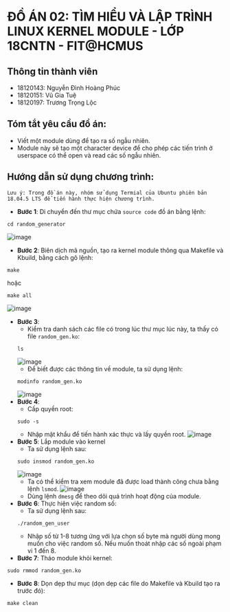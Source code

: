 # ĐỒ ÁN 02: TÌM HIỂU VÀ LẬP TRÌNH LINUX KERNEL MODULE - LỚP 18CNTN - FIT@HCMUS
## Thông tin thành viên
- 18120143: Nguyễn Đình Hoàng Phúc
- 18120151: Vũ Gia Tuệ
- 18120197: Trương Trọng Lộc
## Tóm tắt yêu cầu đồ án:
- Viết một module dùng để tạo ra số ngẫu nhiên. 
- Module này sẽ tạo một character device để cho phép các tiến trình ở userspace có thể open và read các số ngẫu nhiên.
## Hướng dẫn sử dụng chương trình: 
```Lưu ý: Trong đồ án này, nhóm sử dụng Termial của Ubuntu phiên bản 18.04.5 LTS để tiến hành thực hiện chương trình.```
- **Bước 1**: Di chuyển đến thư mục chứa ```source code``` đồ án bằng lệnh:
```terminal
cd random_generator
```
![image](https://drive.google.com/uc?export=view&id=1OjKsB5ay-S6Wx3i1jVaYU9oAR8r-CYms)
- **Bước 2**: Biên dịch mã nguồn, tạo ra kernel module thông qua Makefile và Kbuild, bằng cách gõ lệnh:
```terminal
make
```
hoặc
```terminal
make all
```
![image](https://drive.google.com/uc?export=view&id=12KNAb3xs_Hg-brr8zgo69oDWQMSGX9SP)
- **Bước 3**: 
  - Kiểm tra danh sách các file có trong lúc thư mục lúc này, ta thấy có file ```random_gen.ko```:
  ```terminal
  ls
  ```
  ![image](https://drive.google.com/uc?export=view&id=1VtiauPdAAKt_qOL3ve5b67QXGGi2kqLQ)
  - Để biết được các thông tin về module, ta sử dụng lệnh:
  ```terminal
  modinfo random_gen.ko
  ```
  ![image](https://drive.google.com/uc?export=view&id=1AUrYGsXqENGU9CXG5yzkJCZ1Nun4c8X-)
- **Bước 4**: 
  - Cấp quyền root:
  ```terminal
  sudo -s
  ```
  - Nhập mật khẩu để tiến hành xác thực và lấy quyền root.
  ![image](https://drive.google.com/uc?export=view&id=1zMeZYOdn2uAwdORBhBzNGXUxm1PYLHdg)
 - **Bước 5**: Lắp module vào kernel
    - Ta sử dụng lệnh sau:
    ```terminal
    sudo insmod random_gen.ko
    ```
    ![image](https://drive.google.com/uc?export=view&id=1YJbilnwzAwVDh2TwFTHAkSSVxSk8gx8E)
    - Ta có thể kiểm tra xem module đã được load thành công chưa bằng lệnh ```lsmod```.
    ![image](https://drive.google.com/uc?export=view&id=/16cAEoh3ovLkcFgKI_vdT9mSOCDmQWxaL)
    - Dùng lệnh ```dmesg``` để theo dõi quá trình hoạt động của module.
 - **Bước 6**: Thực hiện việc random số:
    - Ta sử dụng lệnh sau:
    ```terminal 
    ./random_gen_user
    ```
    - Nhập số từ 1-8 tương ứng với lựa chọn số byte mà người dùng mong muốn cho việc random số. Nếu muốn thoát nhập các số ngoài phạm vi 1 đến 8.
- **Bước 7**: Tháo module khỏi kernel:
```terminal
sudo rmmod random_gen.ko
```
- **Bước 8**: Dọn dẹp thư mục (dọn dẹp các file do Makefile và Kbuild tạo ra trước đó):
```terminal
make clean
```
